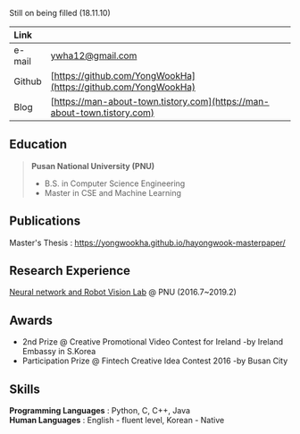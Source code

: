 Still on being filled (18.11.10)

|Link          |                                                                           | 
|:----------|:--------------------------------------------------------------------------|
|e-mail     | ywha12@gmail.com                                                          |
| Github    | [https://github.com/YongWookHa](https://github.com/YongWookHa)            |
|Blog       | [https://man-about-town.tistory.com](https://man-about-town.tistory.com)  |

## Education
> **Pusan National University (PNU)**
> * B.S. in Computer Science Engineering
> * Master in CSE and Machine Learning

## Publications
Master's Thesis : [https://yongwookha.github.io/hayongwook-masterpaper/
](https://yongwookha.github.io/hayongwook-masterpaper/)

## Research Experience
[Neural network and Robot Vision Lab](http://harmony.cs.pusan.ac.kr/~wiki/index.php/%EB%8C%80%EB%AC%B8) @ PNU (2016.7~2019.2)

## Awards
* 2nd Prize @ Creative Promotional Video Contest for Ireland -by Ireland Embassy in S.Korea
* Participation Prize @ Fintech Creative Idea Contest 2016 -by Busan City

## Skills

**Programming Languages** : Python, C, C++, Java <br/>
**Human Languages** : English - fluent level, Korean - Native
